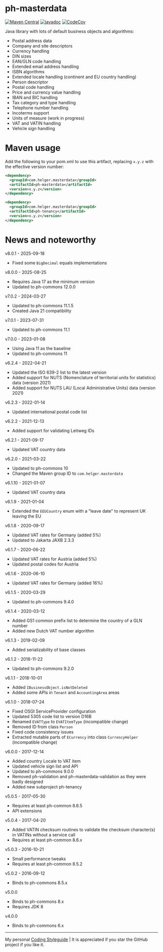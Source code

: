 # ph-masterdata

[![Maven Central](https://maven-badges.herokuapp.com/maven-central/com.helger.masterdata/ph-masterdata-parent-pom/badge.svg)](https://maven-badges.herokuapp.com/maven-central/com.helger.masterdata/ph-masterdata-parent-pom) 
[![javadoc](https://javadoc.io/badge2/com.helger.masterdata/ph-masterdata-parent-pom/javadoc.svg)](https://javadoc.io/doc/com.helger.masterdata/ph-masterdata-parent-pom)
[![CodeCov](https://codecov.io/gh/phax/ph-masterdata/branch/master/graph/badge.svg)](https://codecov.io/gh/phax/ph-masterdata)

Java library with lots of default business objects and algorithms:
* Postal address data
* Company and site descriptors
* Currency handling
* DIN sizes
* EAN/GLN code handling
* Extended email address handling
* ISBN algorithms
* Extended locale handling (continent and EU country handling)
* Person descriptor
* Postal code handling
* Price and currency value handling
* IBAN and BIC handling
* Tax category and type handling
* Telephone number handling
* Incoterms support
* Units of measure (work in progress)
* VAT and VATIN handling
* Vehicle sign handling 

# Maven usage

Add the following to your pom.xml to use this artifact, replacing `x.y.z` with the effective version number:

```xml
<dependency>
  <groupId>com.helger.masterdata</groupId>
  <artifactId>ph-masterdata</artifactId>
  <version>x.y.z</version>
</dependency>
```

```xml
<dependency>
  <groupId>com.helger.masterdata</groupId>
  <artifactId>ph-tenancy</artifactId>
  <version>x.y.z</version>
</dependency>
```

# News and noteworthy

v8.0.1 - 2025-09-18
* Fixed some `BigDecimal` equals implementations

v8.0.0 - 2025-08-25
* Requires Java 17 as the minimum version
* Updated to ph-commons 12.0.0

v7.0.2 - 2024-03-27
* Updated to ph-commons 11.1.5
* Created Java 21 compatibility

v7.0.1 - 2023-07-31
* Updated to ph-commons 11.1

v7.0.0 - 2023-01-08
* Using Java 11 as the baseline
* Updated to ph-commons 11

v6.2.4 - 2022-04-21
* Updated the ISO 639-2 list to the latest version
* Added support for NUTS (Nomenclature of territorial units for statistics) data (version 2021)
* Added support for NUTS LAU (Local Administrative Units) data (version 2021)

v6.2.3 - 2022-01-14
* Updated international postal code list

v6.2.2 - 2021-12-13
* Added support for validating Leitweg IDs

v6.2.1 - 2021-09-17
* Updated VAT country data

v6.2.0 - 2021-03-22
* Updated to ph-commons 10
* Changed the Maven group ID to `com.helger.masterdata`

v6.1.10 - 2021-01-07
* Updated VAT country data

v6.1.9 - 2021-01-04
* Extended the `EEUCountry` enum with a "leave date" to represent UK leaving the EU

v6.1.8 - 2020-09-17
* Updated VAT rates for Germany (added 5%)
* Updated to Jakarta JAXB 2.3.3

v6.1.7 - 2020-06-22
* Updated VAT rates for Austria (added 5%)
* Updated postal codes for Austria

v6.1.6 - 2020-06-10
* Updated VAT rates for Germany (added 16%)

v6.1.5 - 2020-03-29
* Updated to ph-commons 9.4.0

v6.1.4 - 2020-03-12
* Added GS1 common prefix list to determine the country of a GLN number
* Added new Dutch VAT number algorithm

v6.1.3 - 2019-02-09
* Added serializability of base classes

v6.1.2 - 2018-11-22
* Updated to ph-commons 9.2.0

v6.1.1 - 2018-10-01
* Added `IBusinessObject.isNotDeleted`
* Added some APIs in `Tenant` and `AccountingArea` areas

v6.1.0 - 2018-07-24
* Fixed OSGI ServiceProvider configuration
* Updated 5305 code list to version D16B
* Renamed `EVATType` to `EVATItemType` (incompatible change)
* Removed ID from class `Person`
* Fixed code consistency issues
* Extracted mutable parts of `ECurrency` into class `CurrencyHelper` (incompatible change)

v6.0.0 - 2017-12-14
* Added country Locale to VAT item
* Updated vehicle sign list and API
* Updated to ph-commons 9.0.0
* Removed ph-validation and ph-masterdata-validation as they were badly designed
* Added new subproject ph-tenancy

v5.0.5 - 2017-05-30
* Requires at least ph-common 8.6.5
* API extensions

v5.0.4 - 2017-04-20
* Added VATIN checksum routines to validate the checksum character(s) in VATINs without a service call
* Requires at least ph-common 8.6.x

v5.0.3 - 2016-10-21
* Small performance tweaks
* Requires at least ph-common 8.5.2

v5.0.2 - 2016-09-12
* Binds to ph-commons 8.5.x

v5.0.0
* Binds to ph-commons 8.x
* Requires JDK 8

v4.0.0
* Binds to ph-commons 6.x        

---

My personal [Coding Styleguide](https://github.com/phax/meta/blob/master/CodingStyleguide.md) |
It is appreciated if you star the GitHub project if you like it.